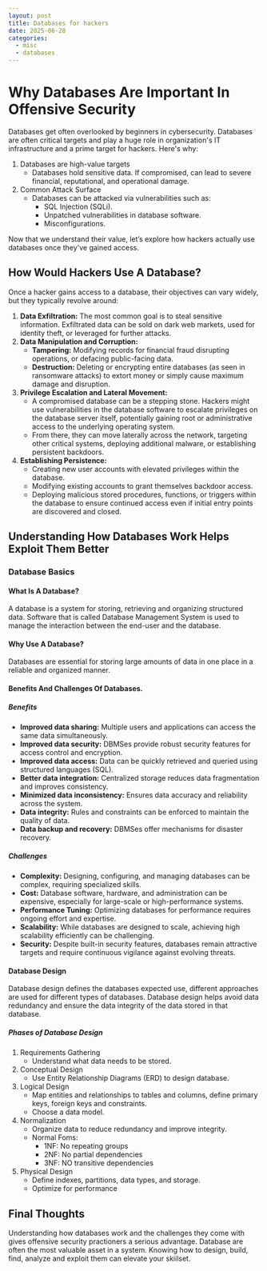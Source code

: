 ```yaml
---
layout: post
title: Databases for hackers
date: 2025-06-28
categories:
  - misc
  - databases
---
```

# Why Databases Are Important In Offensive Security

Databases get often overlooked by beginners in cybersecurity. Databases are often critical targets and play a huge role in organization's IT infrastructure and a prime target for hackers. Here's why:

1. Databases are high-value targets
	- Databases hold sensitive data. If compromised, can lead to severe financial, reputational, and operational damage.
2. Common Attack Surface
	- Databases can be attacked via vulnerabilities such as:
		- SQL Injection (SQLi).
		- Unpatched vulnerabilities in database software.
		- Misconfigurations.

Now that we understand their value, let’s explore how hackers actually use databases once they've gained access.
## How Would Hackers Use A Database?
Once a hacker gains access to a database, their objectives can vary widely, but they typically revolve around:

1. **Data Exfiltration:** The most common goal is to steal sensitive information. Exfiltrated data can be sold on dark web markets, used for identity theft, or leveraged for further attacks.
2. **Data Manipulation and Corruption:**
    - **Tampering:** Modifying records for financial fraud disrupting operations, or defacing public-facing data.
    - **Destruction:** Deleting or encrypting entire databases (as seen in ransomware attacks) to extort money or simply cause maximum damage and disruption.
3. **Privilege Escalation and Lateral Movement:**
    - A compromised database can be a stepping stone. Hackers might use vulnerabilities in the database software to escalate privileges on the database server itself, potentially gaining root or administrative access to the underlying operating system.
    - From there, they can move laterally across the network, targeting other critical systems, deploying additional malware, or establishing persistent backdoors.
4. **Establishing Persistence:**
    - Creating new user accounts with elevated privileges within the database.
    - Modifying existing accounts to grant themselves backdoor access.
    - Deploying malicious stored procedures, functions, or triggers within the database to ensure continued access even if initial entry points are discovered and closed.
## Understanding How Databases Work Helps Exploit Them Better

### Database Basics 

#### What Is A Database?
A database is a system for storing, retrieving and organizing structured data. Software that is called Database Management System is used to manage the interaction between the end-user and the database. 
#### Why Use A Database?
Databases are essential for storing large amounts of data in one place in a reliable and organized manner.
#### Benefits And Challenges Of Databases.

##### Benefits 
- **Improved data sharing:** Multiple users and applications can access the same data simultaneously.
- **Improved data security:** DBMSes provide robust security features for access control and encryption.
- **Improved data access:** Data can be quickly retrieved and queried using structured languages (SQL).
- **Better data integration:** Centralized storage reduces data fragmentation and improves consistency.
- **Minimized data inconsistency:** Ensures data accuracy and reliability across the system.
- **Data integrity:** Rules and constraints can be enforced to maintain the quality of data.
- **Data backup and recovery:** DBMSes offer mechanisms for disaster recovery.
##### Challenges
- **Complexity:** Designing, configuring, and managing databases can be complex, requiring specialized skills.
- **Cost:** Database software, hardware, and administration can be expensive, especially for large-scale or high-performance systems.
- **Performance Tuning:** Optimizing databases for performance requires ongoing effort and expertise.
- **Scalability:** While databases are designed to scale, achieving high scalability efficiently can be challenging.
- **Security:** Despite built-in security features, databases remain attractive targets and require continuous vigilance against evolving threats.
#### Database Design
Database design defines the databases expected use, different approaches are used for different types of databases. Database design helps avoid data redundancy and ensure the data integrity of the data stored in that database.
##### Phases of Database Design
1. Requirements Gathering
	- Understand what data needs to be stored.
2. Conceptual Design 
	- Use Entity Relationship Diagrams (ERD) to design database.
3. Logical Design
	- Map entities and relationships to tables and columns, define primary keys, foreign keys and constraints.
	- Choose a data model.
4. Normalization
	- Organize data to reduce redundancy and improve integrity.
	- Normal Foms:
		- 1NF: No repeating groups
		- 2NF: No partial dependencies
		- 3NF: NO transitive dependencies
5. Physical Design
	- Define indexes, partitions, data types, and storage.
	- Optimize for performance
## Final Thoughts
Understanding how databases work and the challenges they come with gives offensive security practioners a serious advantage. Database are often the most valuable asset in a system. Knowing how to design, build, find, analyze and exploit them can elevate your skiilset.

